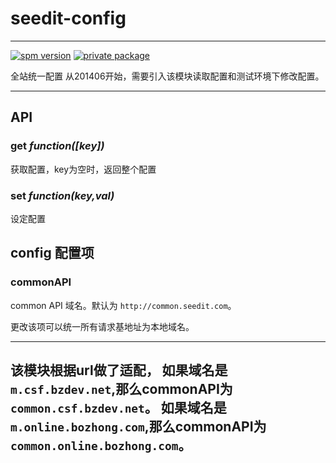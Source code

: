# seedit-config

---

[![spm version](http://moekit.com/badge/seedit-config)](http://moekit.com/package/seedit-config)
[![private package](http://moekit.com/privateBadge/bozhong)](http://moekit.com/package/seedit-config)



全站统一配置
从201406开始，需要引入该模块读取配置和测试环境下修改配置。

---



## API

### get <em>function([key])</em>
获取配置，key为空时，返回整个配置

### set <em>function(key,val)</em>
设定配置

## config 配置项

### commonAPI
common API 域名。默认为 `http://common.seedit.com`。

更改该项可以统一所有请求基地址为本地域名。

------
该模块根据url做了适配，
如果域名是 `m.csf.bzdev.net`,那么commonAPI为`common.csf.bzdev.net`。
如果域名是 `m.online.bozhong.com`,那么commonAPI为`common.online.bozhong.com`。
------

